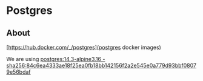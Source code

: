 # Postgres

## About
[https://hub.docker.com/_/postgres](postgres docker images)

We are using [postgres:14.3-alpine3.16 - sha256:84c6ea4333ae18f25ea0fb18bb142156f2a2e545e0a779d93bbf08079e56bdaf](https://hub.docker.com/layers/postgres/library/postgres/alpine3.16/images/sha256-84c6ea4333ae18f25ea0fb18bb142156f2a2e545e0a779d93bbf08079e56bdaf?context=explore)
